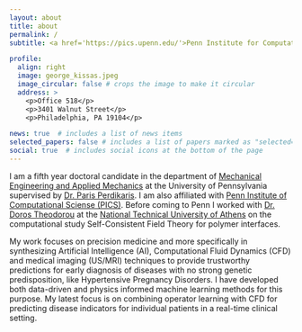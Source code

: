 ```yaml
---
layout: about
title: about
permalink: /
subtitle: <a href='https://pics.upenn.edu/'>Penn Institute for Computational Sciense, University of Pennsylvania</a>

profile:
  align: right
  image: george_kissas.jpeg
  image_circular: false # crops the image to make it circular
  address: >
    <p>Office 518</p>
    <p>3401 Walnut Street</p>
    <p>Philadelphia, PA 19104</p>

news: true  # includes a list of news items
selected_papers: false # includes a list of papers marked as "selected={true}"
social: true  # includes social icons at the bottom of the page
---
```


I am a fifth year doctoral candidate in the department of [Mechanical Engineering and Applied Mechanics](https://www.me.upenn.edu/) at the University of Pennsylvania supervised by [Dr. Paris Perdikaris](https://scholar.google.com/citations?user=h_zkt1oAAAAJ&hl=en). I am also affiliated with [Penn Institute of Computational Sciense (PICS)](https://pics.upenn.edu/). Before coming to Penn I worked with [Dr. Doros Theodorou](http://comse.chemeng.ntua.gr/dntpage.html) at the [National Technical University of Athens](https://www.ntua.gr/en/) on the computational study Self-Consistent Field Theory for polymer interfaces.


My work focuses on precision medicine and more specifically in synthesizing Artificial Intelligence (AI), Computational Fluid Dynamics (CFD) and medical imaging (US/MRI) techniques to provide trustworthy predictions for early diagnosis of diseases with no strong genetic predisposition, like Hypertensive Pregnancy Disorders. I have developed both data-driven and physics informed machine learning methods for this purpose. My latest focus is on combining operator learning with CFD for predicting disease indicators for individual patients in a real-time clinical setting. 